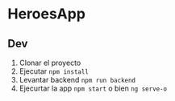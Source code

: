 # HeroesApp

## Dev

1. Clonar el proyecto
2. Ejecutar ```npm install```
3. Levantar backend ```npm run backend```
4. Ejecurtar la app ```npm start``` o bien ```ng serve-o```

